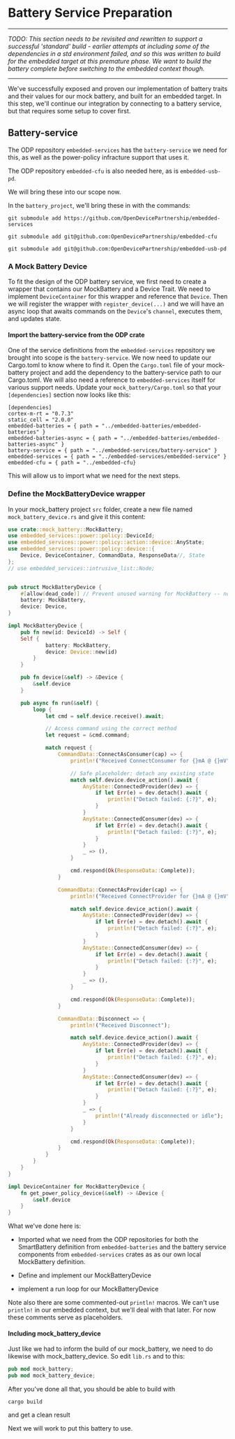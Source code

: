 # Battery Service Preparation


---------------
_TODO: 
This section needs to be revisited and rewritten to support a successful 'standard' build - earlier attempts at 
including some of the dependencies in a std environment failed, and so this was written to build for the embedded target
at this premature phase.  We want to build the battery complete before switching to the embedded context though._

-----------------

We've successfully exposed and proven our implementation of battery traits and their values for our mock battery,
and built for an embedded target.
In this step, we'll continue our integration by connecting to a battery service, but that requires some setup to cover first.

## Battery-service
The ODP repository `embedded-services` has the `battery-service` we need for this, as well as the power-policy infracture support that uses it.

The ODP repository `embedded-cfu` is also needed here,
as is `embedded-usb-pd`.

We will bring these into our scope now.

In the `battery_project`, we'll bring these in with the commands:

```
git submodule add https://github.com/OpenDevicePartnership/embedded-services

git submodule add git@github.com:OpenDevicePartnership/embedded-cfu

git submodule add git@github.com:OpenDevicePartnership/embedded-usb-pd

```


### A Mock Battery Device
To fit the design of the ODP battery service, we first need to create a wrapper that contains our MockBattery and a Device Trait.  We need to implement `DeviceContainer` for this wrapper and reference that `Device`.
Then we will register the wrapper with `register_device(...)` and we will have an async loop that awaits commands on the `Device`'s `channel`, executes them, and updates state.

#### Import the battery-service from the ODP crate
One of the service definitions from the `embedded-services` repository we brought into scope is the `battery-service`. 
We now need to update our Cargo.toml to know where to find it.
Open the `Cargo.toml` file of your mock-battery project and add the dependency to the battery-service path to our Cargo.toml.  We will also need a reference to `embedded-services` itself for various support needs.  Update your `mock_battery/Cargo.toml` so that your `[dependencies]` section now looks like this:

```
[dependencies]
cortex-m-rt = "0.7.3"
static_cell = "2.0.0"
embedded-batteries = { path = "../embedded-batteries/embedded-batteries" }
embedded-batteries-async = { path = "../embedded-batteries/embedded-batteries-async" }
battery-service = { path = "../embedded-services/battery-service" }
embedded-services = { path = "../embedded-services/embedded-service" }
embedded-cfu = { path = "../embedded-cfu}
```
This will allow us to import what we need for the next steps.

### Define the MockBatteryDevice wrapper

In your mock_battery project `src` folder, create a new file named `mock_battery_device.rs` and give it this content:

```rust
use crate::mock_battery::MockBattery;
use embedded_services::power::policy::DeviceId;
use embedded_services::power::policy::action::device::AnyState;
use embedded_services::power::policy::device::{
    Device, DeviceContainer, CommandData, ResponseData//, State
};
// use embedded_services::intrusive_list::Node;


pub struct MockBatteryDevice {
    #[allow(dead_code)] // Prevent unused warning for MockBattery -- not used yet   
    battery: MockBattery,
    device: Device,
}

impl MockBatteryDevice {
    pub fn new(id: DeviceId) -> Self {
    Self {
            battery: MockBattery,
            device: Device::new(id)
        }
    }

    pub fn device(&self) -> &Device {
        &self.device
    }

    pub async fn run(&self) {
        loop {
            let cmd = self.device.receive().await;

            // Access command using the correct method
            let request = &cmd.command; 

            match request {
                CommandData::ConnectAsConsumer(cap) => {
                    println!("Received ConnectConsumer for {}mA @ {}mV", cap.current_ma, cap.voltage_mv);

                    // Safe placeholder: detach any existing state
                    match self.device.device_action().await {
                        AnyState::ConnectedProvider(dev) => {
                            if let Err(e) = dev.detach().await {
                                println!("Detach failed: {:?}", e);
                            }
                        }
                        AnyState::ConnectedConsumer(dev) => {
                            if let Err(e) = dev.detach().await {
                                println!("Detach failed: {:?}", e);
                            }
                        }
                        _ => (),
                    }

                    cmd.respond(Ok(ResponseData::Complete));
                }

                CommandData::ConnectAsProvider(cap) => {
                    println!("Received ConnectProvider for {}mA @ {}mV", cap.current_ma, cap.voltage_mv);

                    match self.device.device_action().await {
                        AnyState::ConnectedProvider(dev) => {
                            if let Err(e) = dev.detach().await {
                                println!("Detach failed: {:?}", e);
                            }
                        }
                        AnyState::ConnectedConsumer(dev) => {
                            if let Err(e) = dev.detach().await {
                                println!("Detach failed: {:?}", e);
                            }
                        }
                        _ => (),
                    }

                    cmd.respond(Ok(ResponseData::Complete));
                }

                CommandData::Disconnect => {
                    println!("Received Disconnect");

                    match self.device.device_action().await {
                        AnyState::ConnectedProvider(dev) => {
                            if let Err(e) = dev.detach().await {
                                println!("Detach failed: {:?}", e);
                            }
                        }
                        AnyState::ConnectedConsumer(dev) => {
                            if let Err(e) = dev.detach().await {
                                println!("Detach failed: {:?}", e);
                            }
                        }
                        _ => {
                            println!("Already disconnected or idle");
                        }
                    }

                    cmd.respond(Ok(ResponseData::Complete));
                }
            }
        }
    }
}

impl DeviceContainer for MockBatteryDevice {
    fn get_power_policy_device(&self) -> &Device {
        &self.device
    }
}
```
What we've done here is:

- Imported what we need from the ODP repositories for both the SmartBattery definition from `embedded-batteries` and the battery service components from `embedded-services` crates as as our own local MockBattery definition.

- Define and implement our MockBatteryDevice
- implement a run loop for our MockBatteryDevice

Note also there are some commented-out `println!` macros. We can't use `println!` in our embedded context, but we'll deal with that later. For now these comments serve as placeholders.

#### Including mock_battery_device
Just like we had to inform the build of our mock_battery, we need to do likewise with mock_battery_device.  So edit `lib.rs` and to this:
```rust
pub mod mock_battery;
pub mod mock_battery_device;
```

After you've done all that,  you should be able to build with 
```
cargo build
```
and get a clean result

Next we will work to put this battery to use.

